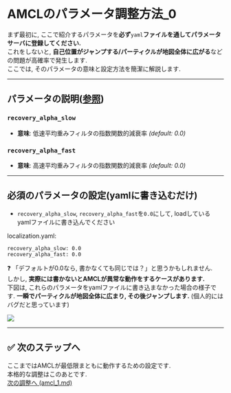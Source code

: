 # AMCLのパラメータ調整方法_0

まず最初に, ここで紹介するパラメータを**必ず**`yaml`**ファイルを通してパラメータサーバに登録してください.**    
これをしないと, **自己位置がジャンプする/パーティクルが地図全体に広がる**などの問題が高確率で発生します.  
ここでは, そのパラメータの意味と設定方法を簡潔に解説します.  

---
## パラメータの説明([参照](http://wiki.ros.org/amcl#Parameters))
### `recovery_alpha_slow`
- **意味**: 低速平均重みフィルタの指数関数的減衰率 *(default: 0.0)*
### `recovery_alpha_fast`
- **意味**: 高速平均重みフィルタの指数関数的減衰率 *(default: 0.0)*

---
## 必須のパラメータの設定(yamlに書き込むだけ)
- `recovery_alpha_slow`, `recovery_alpha_fast`を`0.0`にして, loadしているyamlファイルに書き込んでください  

localization.yaml: 
```
recovery_alpha_slow: 0.0 
recovery_alpha_fast: 0.0  
```
❓ 「デフォルトが0.0なら, 書かなくても同じでは？」と思うかもしれません.  
しかし, **実際には書かないとAMCLが異常な動作をするケースがあります.**  
下図は, これらのパラメータをyamlファイルに書き込まなかった場合の様子です. **一瞬でパーティクルが地図全体に広まり, その後ジャンプします.** (個人的にはバグだと思っています)

![](images/big_jump.gif)  




---
## ✅ 次のステップへ
ここまではAMCLが最低限まともに動作するための設定です.  
本格的な調整はこのあとです.   
[次の調整へ (amcl_1.md)](amcl_1.md)
